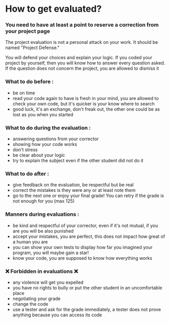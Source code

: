# How to get evaluated?

### **You need to have at least a point to reserve a correction from your project page**

The project evaluation is not a personal attack on your work. It should be named "Project Defense."

You will defend your choices and explain your logic. If you coded your project by yourself, then you will know how to answer every question asked. If the question does not concern the project, you are allowed to dismiss it

### What to do before :
- be on time
- read your code again to have is fresh in your mind, you are allowed to check your own code, but it's quicker is your know where to search
- good luck, it's an exchange, don't freak out, the other one could be as lost as you when you started

### What to do during the evaluation :
- answering questions from your corrector
- showing how your code works
- don't stress
- be clear about your logic
- try to explain the subject even if the other student did not do it

### What to do after :
- give feedback on the evaluation, be respectful but be real
- correct the mistakes is they were any or at least note them
- go to the next one or enjoy your final grade! You can retry if the grade is not enough for you (max 125)

### Manners during evaluations :
- be kind and respectful of your corrector, even if it's not mutual, if you are you will be also punished
- accept your mistakes, you are perfect, this does not impact how great of a human you are
- you can show your own tests to display how far you imagined your program, you will maybe gain a star!
- know your code, you are supposed to know how everything works

### ❌ Forbidden in evaluations ❌
- any violence will get you expelled
- you have no rights to bully or put the other student in an uncomfortable place
- negotiating your grade
- change the code
- use a tester and ask for the grade immediately, a tester does not prove anything because you can access its code
